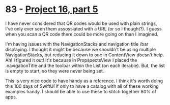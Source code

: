 # 83 - [Project 16, part 5](https://www.hackingwithswift.com/100/swiftui/83)

I have never considered that QR codes would be used with plain strings, I've only ever seen them assossiated with a URL (or so I thought?). I guess when you scan a QR code there could be more going on than I imagined.

I'm having issues with the NavigationStacks and navigation title /bar displaying.
I thought it might be because we shouldn't be using multiple NavigationStacks, but reducing it down to one in ContentView doesn't help. Ah! I figured it out! It's because in PropspectsView I placed the .navigationTitle and the toolbar within the List (on each iterable). But, the list is empty to start, so they were never being set.

This is very nice code to have handy as a reference. I think it's worth doing this 100 days of SwiftUI if only to have a catalog with all of these working examples handy. I should be able to use these to stitch together 80% of apps.
